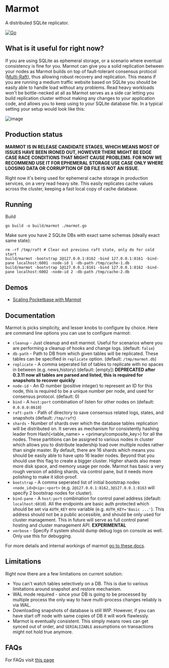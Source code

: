 # Marmot
A distributed SQLite replicator. 

[![Go](https://github.com/maxpert/marmot/actions/workflows/go.yml/badge.svg)](https://github.com/maxpert/marmot/actions/workflows/go.yml)

## What is it useful for right now?
If you are using SQLite as ephemeral storage, or a scenario where eventual consistency is fine for you.
Marmot can give you a solid replication between your nodes as Marmot builds on top of fault-tolerant
consensus protocol ([Multi-Raft](https://tikv.org/deep-dive/scalability/multi-raft/)), thus allowing 
robust recovery and replication. This means if you are running a medium traffic website based on 
SQLite you should be easily able to handle load without any problems. Read heavy workloads won't 
be bottle-necked at all as Marmot serves as a side car letting you build replication cluster
without making any changes to your application code, and allows you to keep using to your
SQLite database file. In a typical setting your setup would look like this:

![image](https://user-images.githubusercontent.com/22441/190715676-8b785596-f267-49a3-aa27-21afbe74d0be.png)

## Production status

**MARMOT IS IN RELEASE CANDIDATE STAGES, WHICH MEANS MOST OF ISSUES HAVE BEEN IRONED OUT, HOWEVER THERE MIGHT BE EDGE CASE RACE CONDITIONS THAT MIGHT CAUSE PROBLEMS. FOR NOW WE RECOMMEND USE IT FOR EPHEMERAL STORAGE USE CASE ONLY WHERE LOOSING DATA OR CORRUPTION OF DB FILE IS NOT AN ISSUE.**

Right now it's being used for ephemeral cache storage in production services, on a very read heavy site. This easily replicates cache values across
the cluster, keeping a fast local copy of cache database.

## Running

Build
```shell
go build -o build/marmot ./marmot.go
```

Make sure you have 2 SQLite DBs with exact same schemas (ideally exact same state):

```shell
rm -rf /tmp/raft # Clear out previous raft state, only do for cold start
build/marmot -bootstrap 2@127.0.0.1:8162 -bind 127.0.0.1:8161 -bind-pane localhost:6001 -node-id 1 -db-path /tmp/cache-1.db
build/marmot -bootstrap 1@127.0.0.1:8161 -bind 127.0.0.1:8162 -bind-pane localhost:6002 -node-id 2 -db-path /tmp/cache-2.db
```

## Demos

 - [Scaling Pocketbase with Marmot](https://youtube.com/video/VSa-VJso050)

## Documentation

Marmot is picks simplicity, and lesser knobs to configure by choice. Here are command line options you can use to
configure marmot:

 - `cleanup` - Just cleanup and exit marmot. Useful for scenarios where you are performing a cleanup of hooks and 
   change logs. (default: `false`)
 - `db-path` - Path to DB from which given tables will be replicated. These tables can be specified in `replicate`
   option. (default: `/tmp/marmot.db`)
 - `replicate` - A comma seperated list of tables to replicate with no spaces in between (e.g. news,history) 
   (default: [empty]) **DEPRECATED after 0.3.11 now all tables are parsed and listed, this is required for
   snapshots to recover quickly**
 - `node-id` - An ID number (positive integer) to represent an ID for this node, this is required to be a unique
   number per node, and used for consensus protocol. (default: 0)
 - `bind` - A `host:port` combination of listen for other nodes on (default: `0.0.0.0:8610`)
 - `raft-path` - Path of directory to save consensus related logs, states, and snapshots (default: `/tmp/raft`)
 - `shards` - Number of shards over which the database tables replication will be distributed on. It serves as mechanism for
   consistently hashing leader from Hash(<table_name> + <primary/composite_key>) for all the nodes. These partitions can
   be assigned to various nodes in cluster which allows you to distribute leadership load over multiple nodes rather 
   than single master. By default, there are 16 shards which means you should be easily able to have upto 16 leader 
   nodes. Beyond that you should use this flag to create a bigger cluster. Higher shards also mean more disk space, 
   and memory usage per node. Marmot has basic a very rough version of adding shards, via control pane, but it
   needs more polishing to make it idiot-proof.
 - `bootstrap` - A comma seperated list of initial bootstrap nodes `<node_id>@<ip>:<port>` (e.g. 
   `2@127.0.0.1:8162,3@127.0.0.1:8163` will specify 2 bootstrap nodes for cluster).
 - `bind-pane` - A `host:port` combination for control panel address (default: `localhost:6010`). All the endpoints
   are basic auth protected which should be set via `AUTH_KEY` env variable (e.g. `AUTH_KEY='Basic ...'`). This 
   address should not be a public accessible, and should be only used for cluster management. This in future 
   will serve as full control panel hosting and cluster management API. **EXPERIMENTAL**
 - `verbose` - Specify if system should dump debug logs on console as well. Only use this for debugging. 

For more details and internal workings of marmot [go to these docs](https://github.com/maxpert/marmot/blob/master/docs/overview.md).

## Limitations
Right now there are a few limitations on current solution:
 - You can't watch tables selectively on a DB. This is due to various limitations around snapshot and restore mechanism.
 - WAL mode required - since your DB is going to be processed by multiple process the only way to have multi-process 
   changes reliably is via WAL. 
 - Downloading snapshots of database is still WIP. However, if you can have start off node with same copies of DB it will 
   work flawlessly.
 - Marmot is eventually consistent. This simply means rows can get synced out of order, and `SERIALIZABLE` assumptions 
   on transactions might not hold true anymore.

## FAQs

For FAQs visit [this page](https://sibte.notion.site/sibte/Marmot-056983fad27a49d4a16fb91031e6ab98)
